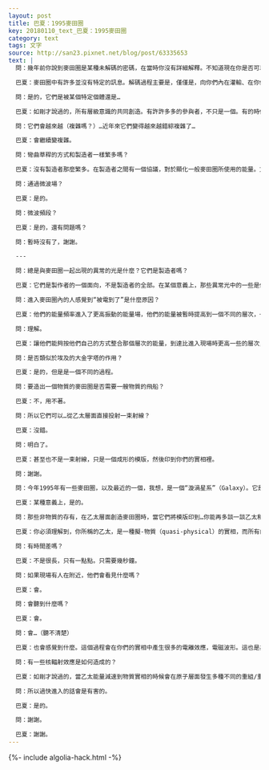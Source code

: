 ```yaml
---
layout: post
title: 巴夏：1995麥田圈
key: 20180110_text_巴夏：1995麥田圈
category: text
tags: 文字
source: http://san23.pixnet.net/blog/post/63335653
text: |
  問：幾年前你說到麥田圈是某種未解碼的密碼，在當時你沒有詳細解釋。不知道現在你是否可以多做一些解釋…

  巴夏：麥田圈中有許多並沒有特定的訊息。解碼過程主要是，僅僅是，向你們內在灌輸、在你們的內在激發、浮現一些你們自己的能量、頻率和認知。它們在許多方面是“鏡子”，是“切片”，以幾何語言說話的更高維度形體的切片，讓你們通過與其建立振動連接，接觸你們宇宙實相結構的幾何語言。有一些，有幾個，帶有特定的訊息，特定的反射，可以被更實際地解碼，更線性地解碼，但是它們全都是全息、多維性質的，主要目的是以其神秘，引誘你們到較高自我，較高意識。它們是很多不同層級意識—包括你們的未來自己—的共同創造，所以它們在某種意義上，就像是你，在引誘自己朝向自己，提自己的鞋後幫，把自己拉起來（讓自己振作起來）…，至少這是其中一個方面。這些對你是否有意義？

  問：是的，它們是被某個特定個體還是…

  巴夏：如剛才說過的，所有層級意識的共同創造。有許許多多的參與者，不只是一個。有的時候不同的聯邦參與製造了不同的麥田圈，不同的群體、不同的團體、不同的集體參與製造了不同的麥田圈，為了種種原因和議程…但是沒有任何麥田圈是單獨的個體製造的。

  問：它們會越來越（複雜嗎？）…近年來它們變得越來越錯綜複雜了…

  巴夏：會繼續變複雜。

  問：彎曲草稈的方式和製造者一樣繁多嗎？

  巴夏：沒有製造者那麼繁多。在製造者之間有一個協議，對於顯化一般麥田圈所使用的能量。方法或許有幾種，但是總體上，大多數群體使用那些方法中的一種，也許，更多使用的是電磁操縱。

  問：通過微波場？

  巴夏：是的。

  問：微波頻段？

  巴夏：是的，還有問題嗎？

  問：暫時沒有了，謝謝。

  ---

  問：總是與麥田圈一起出現的異常的光是什麼？它們是製造者嗎？

  巴夏：它們是製作者的一個面向，不是製造者的全部。在某個意義上，那些異常光中的一些是你們所稱的探測器…參與製造麥田圈的集體意識的延伸。這些延伸的功能是作為出口或導管，操縱能量可以通過其傳導，製造效果的信息也可以通過其被接收，集體經驗也可以在其中被處理和記錄。

  問：進入麥田圈內的人感覺到“被電到了”是什麼原因？

  巴夏：他們的能量頻率進入了更高振動的能量場，他們的能量被暫時提高到一個不同的層次，一個更加接近他們的較高自我的層次，繼而他們得以按自己的步調吸收該能量，整合該能量。允許該能量幫助他們接觸到他們內在被分隔的部分，提供給他們一個機會，在合適的時間整合那些分隔部分。但是你所說的“電擊”，就像是被加強，放大了，真的“電大”了。你明白嗎？

  問：理解。

  巴夏：讓他們能夠按他們自己的方式整合那個層次的能量，到達比進入現場時更高一些的層次，成為一個新的自己。他們被充了一次電，被給了一個挑戰，去跟上那股頻率。

  問：是否類似於埃及的大金字塔的作用？

  巴夏：是的，但是是一個不同的過程。

  問：要造出一個物質的麥田圈是否需要一艘物質的飛船？

  巴夏：不，用不著。

  問：所以它們可以…從乙太層面直接投射一束射線？

  巴夏：沒錯。

  問：明白了。

  巴夏：甚至也不是一束射線，只是一個成形的模版，然後印到你們的實相裡。

  問：謝謝。

  問：今年1995年有一些麥田圈，以及最近的一個，我想，是一個“漩渦星系”（Galaxy）。它是星際聯邦的標誌嗎？

  巴夏：某種意義上，是的。

  問：那些非物質的存有，在乙太層面創造麥田圈時，當它們將模版印到…你能再多談一談乙太和物質之間的內在聯繫是如何發生的嗎？為什麼這個過程會產生微波輻射？

  巴夏：你必須理解到，你所稱的乙太，是一種擬-物質（quasi-physical）的實相，而所有的實相都是你們物質實相的一個延伸，一個更精妙的延伸版本，更靈活，更黏軟，更可塑，在其中更容易將一個畫面直接從心智、從意識顯化出來。接著，通過“專注/聚焦”（focus），通過“意願/意圖”（intention），在乙太能量中已經印刻好的圖像、形態被固化、成形為物質模版。在某種意義上，它被減速了，暫且這麼說，顯化於較濃密的物質實相中，從較高的擬物質轉譯成較低的、更成形的物質實相，被印刻在意識能量的物質中。

  問：有時間差嗎？

  巴夏：不是很長，只有一點點。只需要幾秒鐘。

  問：如果現場有人在附近，他們會看見什麼嗎？

  巴夏：會。

  問：會聽到什麼嗎？

  巴夏：會。

  問：會…（聽不清楚）

  巴夏：也會感覺到什麼。這個過程會在你們的實相中產生很多的電離效應，電磁波形。這也是為什麼大多數情況下人們不會被允許在場。在很多情況中，一些麥田圈的形成過程會對你們的物質身體造成損害。

  問：有一些核輻射效應是如何造成的？

  巴夏：如剛才說過的，當乙太能量減速到物質實相的時候會在原子層面發生多種不同的重組/重構，附帶反應之一就是短時間內的放射性，不久便會消散，從而允許你們的物質身體安全進入那些麥田圈內。

  問：所以過快進入的話會是有害的。

  巴夏：是的。

  問：謝謝。

  巴夏：謝謝。
---
```


{%- include algolia-hack.html -%}
